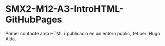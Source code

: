 # SMX2-M12-A3-IntroHTML-GitHubPages
Primer contacte amb HTML i publicació en un entorn public, fet per: Hugo Alda.
